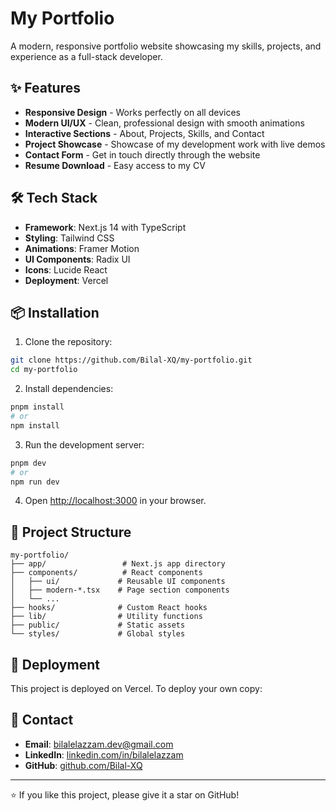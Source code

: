 # My Portfolio

A modern, responsive portfolio website showcasing my skills, projects, and experience as a full-stack developer.

## ✨ Features

- **Responsive Design** - Works perfectly on all devices
- **Modern UI/UX** - Clean, professional design with smooth animations
- **Interactive Sections** - About, Projects, Skills, and Contact
- **Project Showcase** - Showcase of my development work with live demos
- **Contact Form** - Get in touch directly through the website
- **Resume Download** - Easy access to my CV

## 🛠️ Tech Stack

- **Framework**: Next.js 14 with TypeScript
- **Styling**: Tailwind CSS
- **Animations**: Framer Motion
- **UI Components**: Radix UI
- **Icons**: Lucide React
- **Deployment**: Vercel

## 📦 Installation

1. Clone the repository:
```bash
git clone https://github.com/Bilal-XQ/my-portfolio.git
cd my-portfolio
```

2. Install dependencies:
```bash
pnpm install
# or
npm install
```

3. Run the development server:
```bash
pnpm dev
# or
npm run dev
```

4. Open [http://localhost:3000](http://localhost:3000) in your browser.

## 📁 Project Structure

```
my-portfolio/
├── app/                 # Next.js app directory
├── components/          # React components
│   ├── ui/             # Reusable UI components
│   ├── modern-*.tsx    # Page section components
│   └── ...
├── hooks/              # Custom React hooks
├── lib/                # Utility functions
├── public/             # Static assets
└── styles/             # Global styles
```

## 🚀 Deployment

This project is deployed on Vercel. To deploy your own copy:


## 📧 Contact

- **Email**: bilalelazzam.dev@gmail.com
- **LinkedIn**: [linkedin.com/in/bilalelazzam](https://linkedin.com/in/bilalelazzam)
- **GitHub**: [github.com/Bilal-XQ](https://github.com/Bilal-XQ)

---

⭐ If you like this project, please give it a star on GitHub!
